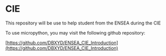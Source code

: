 # CIE
This repository will be use to help student from the ENSEA during the CIE


To use micropython, you may visit the following github repository:

[https://github.com/DBXYD/ENSEA_CIE_Introduction](https://github.com/DBXYD/ENSEA_CIE_Introduction)